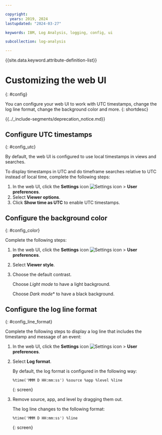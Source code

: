 ```yaml
---

copyright:
  years: 2019, 2024
lastupdated: "2024-03-27"

keywords: IBM, Log Analysis, logging, config, ui

subcollection: log-analysis

---
```


{{site.data.keyword.attribute-definition-list}}


# Customizing the web UI
{: #config}

You can configure your web UI to work with UTC timestamps, change the log line format, change the background color and more.
{: shortdesc}

<!-- common deprecation notice -->
{{../_include-segments/deprecation_notice.md}}

## Configure UTC timestamps
{: #config_utc}

By default, the web UI is configured to use local timestamps in views and searches.

To display timestamps in UTC and do timeframe searches relative to UTC instead of local time, complete the following steps:

1. In the web UI, click the **Settings** icon ![Settings icon](images/admin.png "Admin icon") &gt; **User preferences**.
2. Select **Viewer options**.
3. Click **Show time as UTC** to enable UTC timestamps.



## Configure the background color
{: #config_color}

Complete the following steps:

1. In the web UI, click the **Settings** icon ![Settings icon](images/admin.png "Admin icon") &gt; **User preferences**.
2. Select **Viewer style**.
3. Choose the default contrast.

    Choose *Light mode* to have a light background.

    Choose *Dark mode** to have a black background.




## Configure the log line format
{: #config_line_format}

Complete the following steps to display a log line that includes the timestamp and message of an event:

1. In the web UI, click the **Settings** icon ![Settings icon](images/admin.png "Admin icon") &gt; **User preferences**.
2. Select **Log format**.

    By default, the log format is configured in the following way:

    ```text
    %time('MMM D HH:mm:ss') %source %app %level %line
    ```
    {: screen}

3. Remove source, app, and level by dragging them out.

    The log line changes to the following format:

    ```text
    %time('MMM D HH:mm:ss') %line
    ```
    {: screen}
